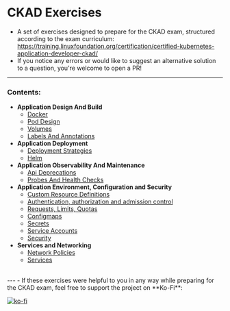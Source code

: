 # CKAD Exercises

- A set of exercises designed to prepare for the CKAD exam, structured according to the exam curriculum: https://training.linuxfoundation.org/certification/certified-kubernetes-application-developer-ckad/
- If you notice any errors or would like to suggest an alternative solution to a question, you're welcome to open a PR!
---

### Contents:
- **Application Design And Build**
    - [Docker](1-app-design-and-build/a.%20docker.md)
    - [Pod Design](1-app-design-and-build/b.%20pod-design.md)
    - [Volumes](1-app-design-and-build/c.%20volumes.md)
    - [Labels And Annotations](1-app-design-and-build/d.%20labels-and-annotations.md)
- **Application Deployment**
    - [Deployment Strategies](2-app-deployment/a.%20deployment-strategies.md)
    - [Helm](2-app-deployment/b.%20helm.md)
- **Application Observability And Maintenance**
    - [Api Deprecations](3-app-observability-and-maintenance/a.%20api-deprecations.md)
    - [Probes And Health Checks](3-app-observability-and-maintenance/b.%20probes-and-health-checks)
- **Application Environment, Configuration and Security**
    - [Custom Resource Definitions](4-app-config-and-security/a.%20crd.md)
    - [Authentication, authorization and admission control](4-app-config-and-security/b.%20auth-and-admission-control.md)
    - [Requests, Limits, Quotas](4-app-config-and-security/c.%20request-limits-quotas.md)
    - [Configmaps](4-app-config-and-security/d.%20configmaps.md)
    - [Secrets](4-app-config-and-security/e.%20secrets.md)
    - [Service Accounts](4-app-config-and-security/f.%20service-accounts.md)
    - [Security](4-app-config-and-security/h.%20security.md)
- **Services and Networking**
    - [Network Policies](5-services-and-networking/a.%20network-policies.md)
    - [Services](5-services-and-networking/b.%20services.md)
 <br/>
 ---
 - If these exercises were helpful to you in any way while preparing for the CKAD exam, feel free to support the project on **Ko-Fi**: 

[![ko-fi](https://ko-fi.com/img/githubbutton_sm.svg)](https://ko-fi.com/S6S21DYWO6)
